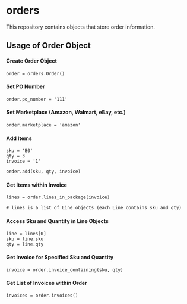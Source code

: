 # orders

This repository contains objects that store order information.

## Usage of Order Object

#### Create Order Object

```
order = orders.Order()
```

#### Set PO Number

```
order.po_number = '111'
```

#### Set Marketplace (Amazon, Walmart, eBay, etc.)

```
order.marketplace = 'amazon'
```

#### Add Items

```
sku = 'B0'
qty = 3
invoice = '1'

order.add(sku, qty, invoice)
```

#### Get Items within Invoice

```
lines = order.lines_in_package(invoice)

# lines is a list of Line objects (each Line contains sku and qty)
```

#### Access Sku and Quantity in Line Objects

```
line = lines[0]
sku = line.sku
qty = line.qty
```

#### Get Invoice for Specified Sku and Quantity

```
invoice = order.invoice_containing(sku, qty)
```

#### Get List of Invoices within Order

```
invoices = order.invoices()
```
